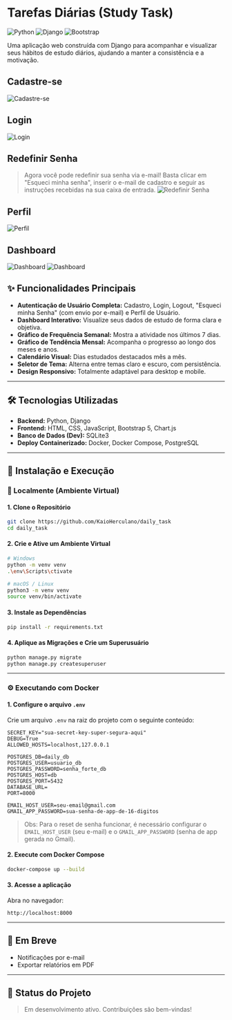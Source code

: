 #  Tarefas Diárias (Study Task)

![Python](https://img.shields.io/badge/Python-3.11+-blue?style=for-the-badge&logo=python)
![Django](https://img.shields.io/badge/Django-4.2+-green?style=for-the-badge&logo=django)
![Bootstrap](https://img.shields.io/badge/Bootstrap-5.3-purple?style=for-the-badge&logo=bootstrap)

Uma aplicação web construída com Django para acompanhar e visualizar seus hábitos de estudo diários, ajudando a manter a consistência e a motivação.
## Cadastre-se
![Cadastre-se](screenshots/criar_sua_conta.png)
## Login
![Login](screenshots/login.png)
## Redefinir Senha
> Agora você pode redefinir sua senha via e-mail! Basta clicar em "Esqueci minha senha", inserir o e-mail de cadastro e seguir as instruções recebidas na sua caixa de entrada.
![Redefinir Senha](screenshots/redefinir_senha.png)
## Perfil
![Perfil](screenshots/meu_perfil.png)
## Dashboard
![Dashboard](screenshots/dashboard.png)
![Dashboard](screenshots/dashboard1.png)

## ✨ Funcionalidades Principais

- **Autenticação de Usuário Completa:** Cadastro, Login, Logout, "Esqueci minha Senha" (com envio por e-mail) e Perfil de Usuário.
- **Dashboard Interativo:** Visualize seus dados de estudo de forma clara e objetiva.
- **Gráfico de Frequência Semanal:** Mostra a atividade nos últimos 7 dias.
- **Gráfico de Tendência Mensal:** Acompanha o progresso ao longo dos meses e anos.
- **Calendário Visual:** Dias estudados destacados mês a mês.
- **Seletor de Tema:** Alterna entre temas claro e escuro, com persistência.
- **Design Responsivo:** Totalmente adaptável para desktop e mobile.

---

## 🛠️ Tecnologias Utilizadas

- **Backend:** Python, Django
- **Frontend:** HTML, CSS, JavaScript, Bootstrap 5, Chart.js
- **Banco de Dados (Dev):** SQLite3
- **Deploy Containerizado:** Docker, Docker Compose, PostgreSQL

---

## 🚀 Instalação e Execução

### 🧪 Localmente (Ambiente Virtual)

#### 1. Clone o Repositório

```bash
git clone https://github.com/KaioHerculano/daily_task
cd daily_task
```

#### 2. Crie e Ative um Ambiente Virtual

```bash
# Windows
python -m venv venv
.\env\Scripts\ctivate

# macOS / Linux
python3 -m venv venv
source venv/bin/activate
```

#### 3. Instale as Dependências

```bash
pip install -r requirements.txt
```

#### 4. Aplique as Migrações e Crie um Superusuário

```bash
python manage.py migrate
python manage.py createsuperuser
```

---

### ⚙️ Executando com Docker

#### 1. Configure o arquivo `.env`

Crie um arquivo `.env` na raiz do projeto com o seguinte conteúdo:

```env
SECRET_KEY="sua-secret-key-super-segura-aqui"
DEBUG=True
ALLOWED_HOSTS=localhost,127.0.0.1

POSTGRES_DB=daily_db
POSTGRES_USER=usuario_db
POSTGRES_PASSWORD=senha_forte_db
POSTGRES_HOST=db
POSTGRES_PORT=5432
DATABASE_URL=
PORT=8000

EMAIL_HOST_USER=seu-email@gmail.com
GMAIL_APP_PASSWORD=sua-senha-de-app-de-16-digitos
```

> Obs: Para o reset de senha funcionar, é necessário configurar o `EMAIL_HOST_USER` (seu e-mail) e o `GMAIL_APP_PASSWORD` (senha de app gerada no Gmail).

#### 2. Execute com Docker Compose

```bash
docker-compose up --build
```

#### 3. Acesse a aplicação

Abra no navegador:

```
http://localhost:8000
```

---

## 👀 Em Breve

- Notificações por e-mail
- Exportar relatórios em PDF

---

## 📅 Status do Projeto

> Em desenvolvimento ativo. Contribuições são bem-vindas!
